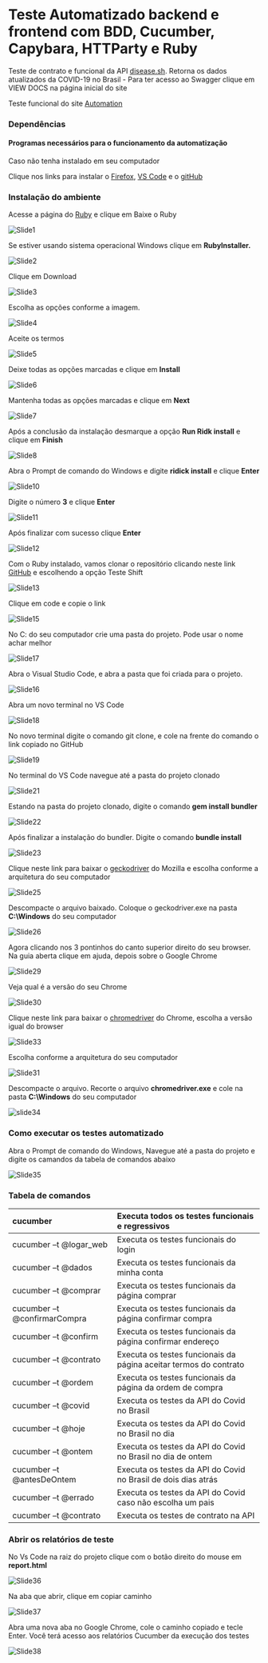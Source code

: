 # Teste Automatizado backend e frontend com BDD, Cucumber, Capybara, HTTParty e Ruby
Teste de contrato e funcional da API [disease.sh](https://corona.lmao.ninja/). Retorna os dados atualizados da COVID-19 no Brasil - Para ter acesso ao Swagger clique em VIEW DOCS na página inicial do site

Teste funcional do site [Automation](http://automationpractice.com/index.php)

### Dependências

#### Programas necessários para o funcionamento da automatização

Caso não tenha instalado em seu computador

Clique nos links para instalar o [Firefox](https://www.mozilla.org/pt-BR/firefox/new/), [VS Code](https://code.visualstudio.com/download) e o [gitHub](https://git-scm.com/downloads)

### Instalação do ambiente
Acesse a página do [Ruby](https://www.ruby-lang.org/pt/downloads/) e clique em Baixe o Ruby 

![Slide1](https://user-images.githubusercontent.com/34240983/117578465-d9dab600-b0c4-11eb-8393-da6c455d55a5.PNG)

Se estiver usando sistema operacional Windows clique em **RubyInstaller.** 

![Slide2](https://user-images.githubusercontent.com/34240983/117578466-db0be300-b0c4-11eb-80d9-b7a976038596.PNG)

Clique em Download

![Slide3](https://user-images.githubusercontent.com/34240983/117578467-dba47980-b0c4-11eb-9278-2be2f665e257.PNG)

Escolha as opções conforme a imagem.

![Slide4](https://user-images.githubusercontent.com/34240983/117578468-dc3d1000-b0c4-11eb-9e11-cd07f5d632e7.PNG) 

Aceite os termos

![Slide5](https://user-images.githubusercontent.com/34240983/117578559-57062b00-b0c5-11eb-8187-7078f0b03725.PNG)

Deixe todas as opções marcadas e clique em **Install**

![Slide6](https://user-images.githubusercontent.com/34240983/117578560-58375800-b0c5-11eb-8487-311751f75f29.PNG)

Mantenha todas as opções marcadas e clique em **Next** 

![Slide7](https://user-images.githubusercontent.com/34240983/117578561-59688500-b0c5-11eb-8559-ea5098b1ae5e.PNG)

Após a conclusão da instalação desmarque a opção **Run Ridk install** e clique em **Finish**

![Slide8](https://user-images.githubusercontent.com/34240983/117578564-5a99b200-b0c5-11eb-9558-7f503df4d690.PNG)

Abra o Prompt de comando do Windows e digite **ridick install** e clique **Enter**

![Slide10](https://user-images.githubusercontent.com/34240983/117578567-5bcadf00-b0c5-11eb-935b-51efa6a57512.PNG)

Digite o número **3** e clique **Enter**

![Slide11](https://user-images.githubusercontent.com/34240983/117578568-5cfc0c00-b0c5-11eb-8600-aaedbe2afd2a.PNG)

Após finalizar com sucesso clique **Enter**

![Slide12](https://user-images.githubusercontent.com/34240983/117578570-5e2d3900-b0c5-11eb-8377-1d3a0073e273.PNG)

Com o Ruby instalado, vamos clonar o repositório clicando neste link [GitHub](https://github.com/Marcelo46) e escolhendo a opção Teste Shift

![Slide13](https://user-images.githubusercontent.com/34240983/117578573-5f5e6600-b0c5-11eb-96a9-30eede9c29c9.PNG)

Clique em code e copie o link 

![Slide15](https://user-images.githubusercontent.com/34240983/117578574-5ff6fc80-b0c5-11eb-8c58-d3e15dd103aa.PNG)

No C: do seu computador crie uma pasta do projeto. Pode usar o nome achar melhor

![Slide17](https://user-images.githubusercontent.com/34240983/117578576-608f9300-b0c5-11eb-93b9-1ad00f865bce.PNG)

Abra o Visual Studio Code, e abra a pasta que foi criada para o projeto.

![Slide16](https://user-images.githubusercontent.com/34240983/117578575-608f9300-b0c5-11eb-94f2-29a131faf395.PNG)

Abra um novo terminal no VS Code

![Slide18](https://user-images.githubusercontent.com/34240983/117578577-61282980-b0c5-11eb-8e73-81c7910529f5.PNG)

No novo terminal digite o comando git clone, e cole na frente do comando o link copiado no GitHub

![Slide19](https://user-images.githubusercontent.com/34240983/117578579-61282980-b0c5-11eb-8872-1063b555dd3a.PNG)

No terminal do VS Code navegue até a pasta do projeto clonado

![Slide21](https://user-images.githubusercontent.com/34240983/117578580-61c0c000-b0c5-11eb-81d5-5b441e9b6fc7.PNG)

Estando na pasta do projeto clonado, digite o comando **gem install bundler**

![Slide22](https://user-images.githubusercontent.com/34240983/117578581-61c0c000-b0c5-11eb-8101-e5163ee705b7.PNG)

Após finalizar a instalação do bundler. Digite o comando **bundle install**

![Slide23](https://user-images.githubusercontent.com/34240983/117578584-62595680-b0c5-11eb-980f-4e34fdc1e0f3.PNG)

Clique neste link para baixar o [geckodriver](https://github.com/mozilla/geckodriver/releases) do Mozilla e escolha conforme a arquitetura do seu computador

![Slide25](https://user-images.githubusercontent.com/34240983/117578585-62f1ed00-b0c5-11eb-9cf9-84ae440edf88.PNG)

Descompacte o arquivo baixado. Coloque o geckodriver.exe na pasta **C:\Windows** do seu computador

![Slide26](https://user-images.githubusercontent.com/34240983/117578587-62f1ed00-b0c5-11eb-950b-2df36da5a169.PNG)

Agora clicando nos 3 pontinhos do canto superior direito do seu browser. Na guia aberta clique em ajuda, depois sobre o Google Chrome

![Slide29](https://user-images.githubusercontent.com/34240983/117578590-64231a00-b0c5-11eb-89f9-cda89c602ab7.PNG)

Veja qual é a versão do seu Chrome

![Slide30](https://user-images.githubusercontent.com/34240983/117578591-64bbb080-b0c5-11eb-9c48-3774ed002e5a.PNG)

Clique neste link para baixar o [chromedriver](https://chromedriver.storage.googleapis.com/index.html) do Chrome, escolha a versão igual do browser

![Slide33](https://user-images.githubusercontent.com/34240983/117578594-65ecdd80-b0c5-11eb-9a4b-3bd02315e447.png)

Escolha conforme a arquitetura do seu computador

![Slide31](https://user-images.githubusercontent.com/34240983/117578592-65544700-b0c5-11eb-9614-7c312c78bbc8.PNG)

Descompacte o arquivo. Recorte o arquivo **chromedriver.exe** e cole na pasta **C:\Windows** do seu computador

![slide34](https://user-images.githubusercontent.com/34240983/117578595-66857400-b0c5-11eb-8ee3-8ad822791086.png)

### Como executar os testes automatizado

Abra o Prompt de comando do Windows, Navegue até a pasta do projeto e digite os camandos da tabela de comandos abaixo

![Slide35](https://user-images.githubusercontent.com/34240983/117581124-a81c1c00-b0d1-11eb-84e1-039e6ca7e0bd.PNG)

### Tabela de comandos

|cucumber|Executa todos os testes funcionais e regressivos|
| :- | :- |
|cucumber –t @logar\_web|Executa os testes funcionais do login|
|cucumber –t @dados|Executa os testes funcionais da minha conta|
|cucumber –t @comprar|Executa os testes funcionais da página comprar|
|cucumber –t @confirmarCompra|Executa os testes funcionais da página confirmar compra|
|cucumber –t @confirm|Executa os testes funcionais da página confirmar endereço|
|cucumber –t @contrato|Executa os testes funcionais da página aceitar termos do contrato|
|cucumber –t @ordem|Executa os testes funcionais da página da ordem de compra|
|cucumber –t @covid|Executa os testes da API do Covid no Brasil|
|cucumber –t @hoje|Executa os testes da API do Covid no Brasil no dia|
|cucumber –t @ontem|Executa os testes da API do Covid no Brasil no dia de ontem|
|cucumber –t @antesDeOntem|Executa os testes da API do Covid no Brasil de dois dias atrás|
|cucumber –t @errado|Executa os testes da API do Covid caso não escolha um pais|
|cucumber –t @contrato|Executa os testes de contrato na API|

### Abrir os relatórios de teste

No Vs Code na raiz do projeto clique com o botão direito do mouse em **report.html**

![Slide36](https://user-images.githubusercontent.com/34240983/117581128-a8b4b280-b0d1-11eb-800c-358bb3330eeb.PNG)

Na aba que abrir, clique em copiar caminho

![Slide37](https://user-images.githubusercontent.com/34240983/117581130-a94d4900-b0d1-11eb-876e-231b50d2c236.PNG)

Abra uma nova aba no Google Chrome, cole o caminho copiado e tecle Enter. Você terá acesso aos relatórios Cucumber da execução dos testes 

![Slide38](https://user-images.githubusercontent.com/34240983/117581132-aa7e7600-b0d1-11eb-95ad-b9d5738b71a2.PNG)
